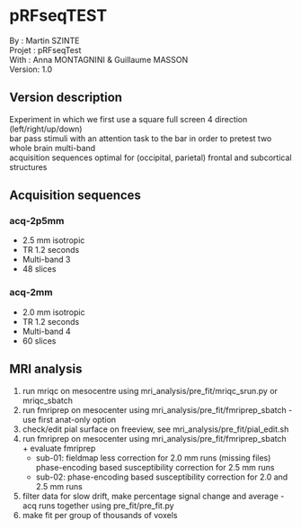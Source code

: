 # pRFseqTEST
By :      Martin SZINTE<br/>
Projet :  pRFseqTest<br/>
With :    Anna MONTAGNINI & Guillaume MASSON<br/>
Version:  1.0<br/>

## Version description
Experiment in which we first use a square full screen 4 direction (left/right/up/down)<br/>
bar pass stimuli with an attention task to the bar in order to pretest two whole brain multi-band<br/>
acquisition sequences optimal for (occipital, parietal) frontal and subcortical structures<br/>

## Acquisition sequences
### acq-2p5mm<br/>

* 2.5 mm isotropic<br/>  
* TR 1.2 seconds<br/>
* Multi-band 3<br/>
* 48 slices<br/>

### acq-2mm<br/>

* 2.0 mm isotropic<br/>  
* TR 1.2 seconds<br/>
* Multi-band 4<br/>
* 60 slices<br/>

## MRI analysis
1. run mriqc on mesocentre using mri_analysis/pre_fit/mriqc_srun.py or mriqc_sbatch<br/>
2. run fmriprep on mesocenter using mri_analysis/pre_fit/fmriprep_sbatch - use first anat-only option
3. check/edit pial surface on freeview, see mri_analysis/pre_fit/pial_edit.sh
4. run fmriprep on mesocenter using mri_analysis/pre_fit/fmriprep_sbatch + evaluate fmriprep
	- sub-01: fieldmap less correction for 2.0 mm runs (missing files)
			  phase-encoding based susceptibility correction for 2.5 mm runs
	- sub-02: phase-encoding based susceptibility correction for 2.0 and 2.5 mm runs
5. filter data for slow drift, make percentage signal change and average -acq runs together using pre_fit/pre_fit.py
6. make fit per group of thousands of voxels
